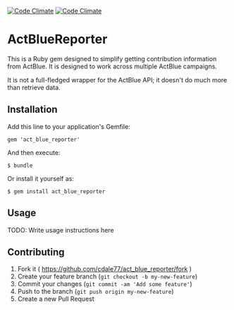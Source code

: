 [![Code Climate](https://codeclimate.com/github/cdale77/act_blue_reporter/badges/gpa.svg)](https://codeclimate.com/github/cdale77/act_blue_reporter)
[![Code Climate](https://codeclimate.com/github/cdale77/act_blue_reporter/badges/gpa.svg)](https://codeclimate.com/github/cdale77/act_blue_reporter)

# ActBlueReporter

This is a Ruby gem designed to simplify getting contribution information from
ActBlue. It is designed to work across multiple ActBlue campaigns. 

It is not a full-fledged wrapper for the ActBlue API; it doesn't do much more
than retrieve data. 

## Installation

Add this line to your application's Gemfile:

    gem 'act_blue_reporter'

And then execute:

    $ bundle

Or install it yourself as:

    $ gem install act_blue_reporter

## Usage

TODO: Write usage instructions here

## Contributing

1. Fork it ( https://github.com/cdale77/act_blue_reporter/fork )
2. Create your feature branch (`git checkout -b my-new-feature`)
3. Commit your changes (`git commit -am 'Add some feature'`)
4. Push to the branch (`git push origin my-new-feature`)
5. Create a new Pull Request
